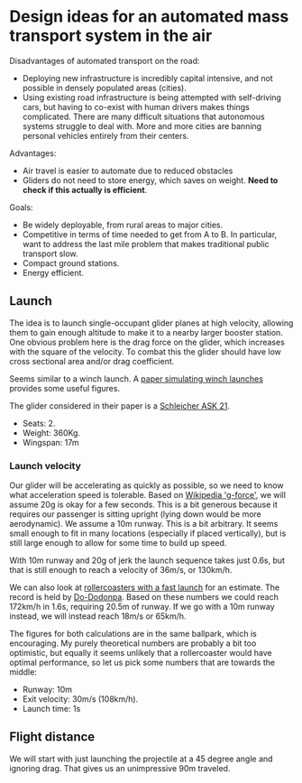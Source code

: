 # Design ideas for an automated mass transport system in the air
Disadvantages of automated transport on the road:
- Deploying new infrastructure is incredibly capital intensive, and not possible in densely populated areas (cities).
- Using existing road infrastructure is being attempted with self-driving cars, but having to co-exist with human drivers makes things complicated. There are many difficult situations that autonomous systems struggle to deal with.
More and more cities are banning personal vehicles entirely from their centers.

Advantages:
- Air travel is easier to automate due to reduced obstacles
- Gliders do not need to store energy, which saves on weight. 
**Need to check if this actually is efficient**.

Goals:
- Be widely deployable, from rural areas to major cities.
- Competitive in terms of time needed to get from A to B. 
In particular, want to address the last mile problem that makes traditional public transport slow.
- Compact ground stations.
- Energy efficient.

## Launch
The idea is to launch single-occupant glider planes at high velocity, allowing them to gain enough altitude to make it to a nearby larger booster station.
One obvious problem here is the drag force on the glider, which increases with the square of the velocity.
To combat this the glider should have low cross sectional area and/or drag coefficient.

Seems similar to a winch launch.
A [paper simulating winch launches](http://www.pas.rochester.edu/~cline/FLSC/21179423-Numeric-Simulation-of-a-Glider-Winch-Launch)
provides some useful figures.

The glider considered in their paper is a [Schleicher ASK 21](https://en.wikipedia.org/wiki/Schleicher_ASK_21).
- Seats: 2.
- Weight: 360Kg.
- Wingspan: 17m

### Launch velocity
Our glider will be accelerating as quickly as possible, so we need to know what acceleration speed is tolerable.
Based on [Wikipedia 'g-force'](https://en.wikipedia.org/wiki/G-force#Horizontal), we will assume 20g is okay for a few seconds. This is a bit generous because it requires our passenger is sitting upright (lying down would be more aerodynamic).
We assume a 10m runway. This is a bit arbitrary. It seems small enough to fit in many locations (especially if placed vertically), but is still large enough to allow for some time to build up speed.

With 10m runway and 20g of jerk the launch sequence takes just 0.6s, but that is still enough to reach a velocity of 36m/s, or 130km/h.

We can also look at [rollercoasters with a fast launch](https://rollercoaster.fandom.com/wiki/Fastest_Launch_Acceleration) for an estimate. The record is held by [Do-Dodonpa](https://en.wikipedia.org/wiki/Do-Dodonpa).
Based on these numbers we could reach 172km/h in 1.6s, requiring 20.5m of runway.
If we go with a 10m runway instead, we will instead reach 18m/s or 65km/h.

The figures for both calculations are in the same ballpark, which is encouraging.
My purely theoretical numbers are probably a bit too optimistic, but equally it seems unlikely that a rollercoaster would have optimal performance, so let us pick some numbers that are towards the middle:
- Runway: 10m
- Exit velocity: 30m/s (108km/h).
- Launch time: 1s

## Flight distance
We will start with just launching the projectile at a 45 degree angle and ignoring drag.
That gives us an unimpressive 90m traveled.